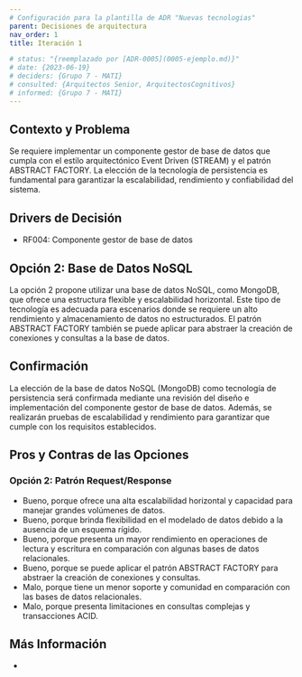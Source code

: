 ```yaml
---
# Configuración para la plantilla de ADR "Nuevas tecnologias"
parent: Decisiones de arquitectura
nav_order: 1
title: Iteración 1

# status: "{reemplazado por [ADR-0005](0005-ejemplo.md)}"
# date: {2023-06-19}
# deciders: {Grupo 7 - MATI}
# consulted: {Arquitectos Senior, ArquitectosCognitivos}
# informed: {Grupo 7 - MATI}
---
```

## Contexto y Problema

Se requiere implementar un componente gestor de base de datos que cumpla con el estilo arquitectónico Event Driven (STREAM) y el patrón ABSTRACT FACTORY. La elección de la tecnología de persistencia es fundamental para garantizar la escalabilidad, rendimiento y confiabilidad del sistema.


## Drivers de Decisión

* RF004: Componente gestor de base de datos

## Opción 2: Base de Datos NoSQL

La opción 2 propone utilizar una base de datos NoSQL, como MongoDB, que ofrece una estructura flexible y escalabilidad horizontal. Este tipo de tecnología es adecuada para escenarios donde se requiere un alto rendimiento y almacenamiento de datos no estructurados. El patrón ABSTRACT FACTORY también se puede aplicar para abstraer la creación de conexiones y consultas a la base de datos.

## Confirmación

La elección de la base de datos NoSQL (MongoDB) como tecnología de persistencia será confirmada mediante una revisión del diseño e implementación del componente gestor de base de datos. Además, se realizarán pruebas de escalabilidad y rendimiento para garantizar que cumple con los requisitos establecidos.


## Pros y Contras de las Opciones

### Opción 2: Patrón Request/Response

* Bueno, porque ofrece una alta escalabilidad horizontal y capacidad para manejar grandes volúmenes de datos.
* Bueno, porque brinda flexibilidad en el modelado de datos debido a la ausencia de un esquema rígido.
* Bueno, porque presenta un mayor rendimiento en operaciones de lectura y escritura en comparación con algunas bases de datos relacionales.
* Bueno, porque se puede aplicar el patrón ABSTRACT FACTORY para abstraer la creación de conexiones y consultas.
* Malo, porque tiene un menor soporte y comunidad en comparación con las bases de datos relacionales.
* Malo, porque presenta limitaciones en consultas complejas y transacciones ACID.

## Más Información

- 